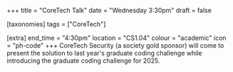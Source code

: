 +++
title = "CoreTech Talk"
date = "Wednesday 3:30pm"
draft = false

[taxonomies]
tags = ["CoreTech"]

[extra]
end_time = "4:30pm"
location = "CS1.04"
colour = "academic"
icon = "ph-code"
+++
CoreTech Security (a society gold sponsor) will come to present the solution to last year's graduate coding challenge while introducing the graduate coding challenge for 2025.
